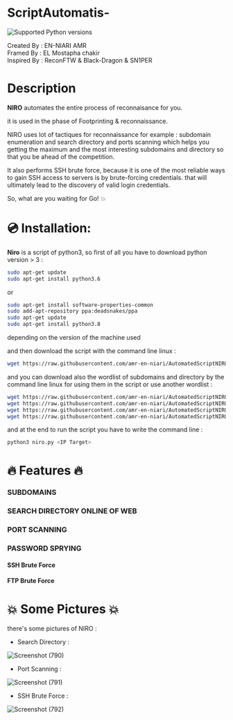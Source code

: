 # ScriptAutomatis-
 
![Supported Python versions](https://img.shields.io/badge/python-3.8+-blue.svg)
 
Created By  : EN-NIARI AMR </br>
Framed By   : EL Mostapha chakir </br>
Inspired By : ReconFTW & Black-Dragon & SN1PER </br>

 
 
 
# Description
 
**NIRO** automates the entire process of reconnaisance for you.

it is used in the phase of Footprinting & reconnaissance.
 
NIRO uses lot of tactiques for reconnaissance for example : subdomain enumeration and search directory and ports scanning which helps you getting the maximum and the most interesting subdomains and directory so that you be ahead of the competition.   
  
It also performs SSH brute force, because it is one of the most reliable ways to gain SSH access to servers is by brute-forcing credentials. that will ultimately lead to the discovery of valid login credentials. 
 
So, what are you waiting for Go!  :boom:


# 💿 Installation:
**Niro** is a script of python3, so first of all you have to download python version > 3 :

```bash
sudo apt-get update
sudo apt-get install python3.6
```
or 

```bash
sudo apt-get install software-properties-common
sudo add-apt-repository ppa:deadsnakes/ppa
sudo apt-get update
sudo apt-get install python3.8
```
depending on the version of the machine used

and then download the script with the command line linux :
```bash
wget https://raw.githubusercontent.com/amr-en-niari/AutomatedScriptNIRO-/main/niro.py
```
and you can download also the wordlist of subdomains and directory by the command line linux for using them in the script or use another wordlist :
```bash
wget https://raw.githubusercontent.com/amr-en-niari/AutomatedScriptNIRO-/main/Subdomain.txt
wget https://raw.githubusercontent.com/amr-en-niari/AutomatedScriptNIRO-/main/directory-list-2.3-medium.txt
wget https://raw.githubusercontent.com/amr-en-niari/AutomatedScriptNIRO-/main/ftp_wordlist.txt
wget https://raw.githubusercontent.com/amr-en-niari/AutomatedScriptNIRO-/main/ssh_wordlist.txt
```
and at the end to run the script you have to write the command line :
```bash
python3 niro.py <IP Target>
```
# :fire: Features :fire:

### SUBDOMAINS
### SEARCH DIRECTORY ONLINE OF WEB
### PORT SCANNING
### PASSWORD SPRYING
#### SSH Brute Force
#### FTP Brute Force

# :boom: Some Pictures :boom:

there's some pictures of NIRO :

* Search Directory :

![Screenshot (790)](https://user-images.githubusercontent.com/65505262/131885539-1a6f1c3d-f651-4868-a8e1-82389aad9121.png)


* Port Scanning :

![Screenshot (791)](https://user-images.githubusercontent.com/65505262/131859206-0768523b-1dec-4b11-a4c8-8a3c3f56e929.png)

* SSH Brute Force :

![Screenshot (792)](https://user-images.githubusercontent.com/65505262/131885627-af0e3f50-5397-4a76-9478-93f4b20e72d1.png)


